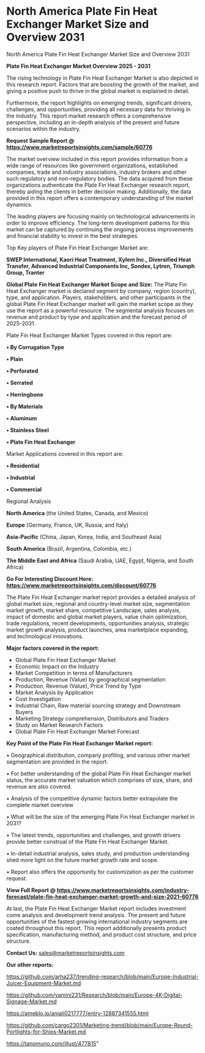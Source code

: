 # North America Plate Fin Heat Exchanger Market Size and Overview 2031
 North America Plate Fin Heat Exchanger Market Size and Overview 2031

<Strong> Plate Fin Heat Exchanger Market Overview 2025 - 2031</strong>

The rising technology in Plate Fin Heat Exchanger Market is also depicted in this research report. Factors that are boosting the growth of the market, and giving a positive push to thrive in the global market is explained in detail.

Furthermore, the report highlights on emerging trends, significant drivers, challenges, and opportunities, providing all necessary data for thriving in the industry. This report market research offers a comprehensive perspective, including an in-depth analysis of the present and future scenarios within the industry.

<strong>Request Sample Report @ <a href=https://www.marketreportsinsights.com/sample/60776>https://www.marketreportsinsights.com/sample/60776</a></strong>

The market overview included in this report provides information from a wide range of resources like government organizations, established companies, trade and industry associations, industry brokers and other such regulatory and non-regulatory bodies. The data acquired from these organizations authenticate the Plate Fin Heat Exchanger research report, thereby aiding the clients in better decision making. Additionally, the data provided in this report offers a contemporary understanding of the market dynamics.

The leading players are focusing mainly on technological advancements in order to improve efficiency. The long-term development patterns for this market can be captured by continuing the ongoing process improvements and financial stability to invest in the best strategies.

Top Key players of Plate Fin Heat Exchanger Market are:

<strong>SWEP International, Kaori Heat Treatment, Xylem Inc., Diversified Heat Transfer, Advanced Industrial Components Inc, Sondex, Lytron, Triumph Group, Tranter</strong>

<strong><b>Global Plate Fin Heat Exchanger Market Scope and Size:</b></strong>
The Plate Fin Heat Exchanger market is declared segment by company, region (country), type, and application. Players, stakeholders, and other participants in the global Plate Fin Heat Exchanger market will gain the market scope as they use the report as a powerful resource. The segmental analysis focuses on revenue and product by type and application and the forecast period of 2025-2031.

Plate Fin Heat Exchanger Market Types covered in this report are:

<strong>• By Corrugation Type

• Plain

• Perforated

• Serrated

• Herringbone

• By Materials

• Aluminum

• Stainless Steel

• Plate Fin Heat Exchanger</strong>

Market Applications covered in this report are:

<strong>• Residential

• Industrial

• Commercial</strong> 

Regional Analysis

<strong>North America</strong> (the United States, Canada, and Mexico)

<strong>Europe</strong> (Germany, France, UK, Russia, and Italy)

<strong>Asia-Pacific</strong> (China, Japan, Korea, India, and Southeast Asia)

<strong>South America</strong> (Brazil, Argentina, Colombia, etc.)

<strong>The Middle East and Africa</strong> (Saudi Arabia, UAE, Egypt, Nigeria, and South Africa)

<strong>Go For Interesting Discount Here: <a href=https://www.marketreportsinsights.com/discount/60776>https://www.marketreportsinsights.com/discount/60776</a></strong>

The Plate Fin Heat Exchanger market report provides a detailed analysis of global market size, regional and country-level market size, segmentation market growth, market share, competitive Landscape, sales analysis, impact of domestic and global market players, value chain optimization, trade regulations, recent developments, opportunities analysis, strategic market growth analysis, product launches, area marketplace expanding, and technological innovations.

<strong><b>Major factors covered in the report:</b></strong>
<ul>
  <li>Global Plate Fin Heat Exchanger Market </li>
  <li>Economic Impact on the Industry</li>
  <li>Market Competition in terms of Manufacturers</li>
  <li>Production, Revenue (Value) by geographical segmentation</li>
  <li>Production, Revenue (Value), Price Trend by Type</li>
  <li>Market Analysis by Application</li>
  <li>Cost Investigation</li>
  <li>Industrial Chain, Raw material sourcing strategy and Downstream Buyers</li>
  <li>Marketing Strategy comprehension, Distributors and Traders</li>
  <li>Study on Market Research Factors</li>
  <li>Global Plate Fin Heat Exchanger Market Forecast</li>
</ul>

<strong><b>Key Point of the Plate Fin Heat Exchanger Market report:</b></strong>

• Geographical distribution, company profiling, and various other market segmentation are provided in the report.

• For better understanding of the global Plate Fin Heat Exchanger market status, the accurate market valuation which comprises of size, share, and revenue are also covered.

• Analysis of the competitive dynamic factors better extrapolate the complete market overview

• What will be the size of the emerging Plate Fin Heat Exchanger market in 2031?

• The latest trends, opportunities and challenges, and growth drivers provide better construal of the Plate Fin Heat Exchanger Market.

• In-detail industrial analysis, sales study, and production understanding shed more light on the future market growth rate and scope.

• Report also offers the opportunity for customization as per the customer request.

<strong><b>View Full Report @ <a href=https://www.marketreportsinsights.com/industry-forecast/plate-fin-heat-exchanger-market-growth-and-size-2021-60776>https://www.marketreportsinsights.com/industry-forecast/plate-fin-heat-exchanger-market-growth-and-size-2021-60776</a></b></strong>


At last, the Plate Fin Heat Exchanger Market report includes investment come analysis and development trend analysis. The present and future opportunities of the fastest growing international industry segments are coated throughout this report. This report additionally presents product specification, manufacturing method, and product cost structure, and price structure.

<strong>Contact Us:</strong>
sales@marketreportsinsights.com

<strong>Our other reports:</strong>

<a href=https://github.com/arha237/trending-research/blob/main/Europe-Industrial-Juicer-Equipment-Market.md>https://github.com/arha237/trending-research/blob/main/Europe-Industrial-Juicer-Equipment-Market.md</a>

<a href=https://github.com/yamini231/Research/blob/main/Europe-4K-Digital-Signage-Market.md>https://github.com/yamini231/Research/blob/main/Europe-4K-Digital-Signage-Market.md</a>

<a href=https://ameblo.jp/anjali0217777/entry-12887341555.html>https://ameblo.jp/anjali0217777/entry-12887341555.html</a>

<a href=https://github.com/cargo2301/Marketing-trend/blob/main/Europe-Round-Portlights-for-Ships-Market.md>https://github.com/cargo2301/Marketing-trend/blob/main/Europe-Round-Portlights-for-Ships-Market.md</a>

<a href=https://tanomuno.com/illust/477815>https://tanomuno.com/illust/477815</a>"
